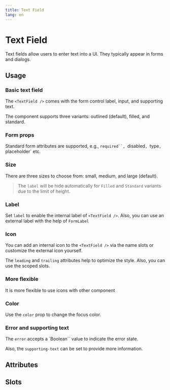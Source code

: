 ```yaml
---
title: Text Field
lang: en
---
```


<script setup lang="ts">
  import props from "../../../example/text-field/description/en-props.ts";
  import slots from "../../../example/text-field/description/en-slots.ts";
</script>

# Text Field

Text fields allow users to enter text into a UI. They typically appear in forms and dialogs.

## Usage

### Basic text field

The `<TextField />` comes with the form control label, input, and supporting text.

The component supports three variants: outlined (default), filled, and standard.
<demo src="../../../example/text-field/basic.vue" preview="[8]" />

### Form props

Standard form attributes are supported, e.g., `required``, `disabled`, `type`, `placeholder` etc.
<demo col src="../../../example/text-field/form-props.vue" />

### Size

There are three sizes to choose from: small, medium, and large (default).
<demo col src="../../../example/text-field/size.vue" />

> The `label` will be hide automatically for `Filled` and `Standard` variants due to the limit of height.

### Label

Set `label` to enable the internal label of `<TextField />`. Also, you can use an external label with the help of `FormLabel`
<demo src="../../../example/text-field/label.vue" />

### Icon

You can add an internal icon to the `<TextField />` via the name slots or customize the external icon yourself.

The `leading` and `trailing` attributes help to optimize the style. Also, you can use the scoped slots.
<demo src="../../../example/text-field/icon.vue" />

### More flexible

It is more flexible to use icons with other component
<demo src="../../../example/text-field/icon-flexible.vue" />

### Color

Use the `color` prop to change the focus color.

<demo src="../../../example/text-field/color.vue" preview="[15-20]" />

### Error and supporting text

The `error` accepts a `Boolean`` value to indicate the error state.

Also, the `supporting-text` can be set to provide more information.
<demo src="../../../example/text-field/error.vue" preview="[8-13]" />


## Attributes

<data-table type="props" lang="en" :data="props" />


## Slots

<data-table type="slots" lang="en" :data="slots" />
